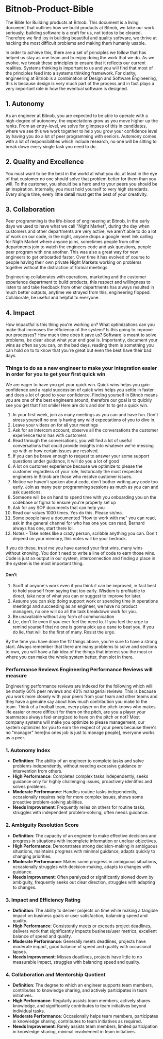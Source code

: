 # Bitnob-Product-Bible
The Bible for Building products at Bitnob. 
This document is a living document that outlines how we build products at Bitnob, we take our work seriously, building software is a craft for us, not todos to be cleared. Therefore we find joy in building beautiful and quality software, we thrive at hacking the most difficult problems and making them humanly usable. 

In order to achieve this, there are a set of principles we follow that has helped us stay as one team and to enjoy doing the work that we do. As we evolve, we tweak these principles to ensure that it reflects our current realities. Systems thinking is important to us and you will find that most of the principles feed into a systems thinking framework. For clarity, engineering at Bitnob is a combination of Design and Software Engineering, this is because design is very much part of the process and in fact plays a very important role in how the eventual software is designed. 

## 1. Autonomy 
As an engineer at Bitnob, you are expected to be able to operate with a high-degree of autonomy, the expectations grow as you move higher up the ranks. From an entry-level, we solve for glimpses of this in candidates, where we see this we work together to help you grow your confidence level by having you do a lot of peer programming with seniors. Automony comes with a lot of responsibilities which include research, no one will be sitting to break down every single task you need to do. 

## 2. Quality and Excellence
You must want to be the best in the world at what you do, at least in the eye of that customer no one should solve that problem better for them than you will. To the customer, you should be a hero and to your peers you should be an inspiration. Internally, you must hold yourself to very high standards. Every single time, every little detail must get the best of your creativity. 

## 3. Collaboration
Peer programming is the life-blood of engineering at Bitnob. In the early days we used to have what we call "Night Market", during the day when customers and other departments are very active, we aren't able to do a lot of work on our code, in the night, anyone drops a google meet link calling for Nigth Market where anyone joins, sometimes people from other departments join to watch the engineers code and ask questions, people peer program with one another. This was also a great way for new engineers to get onboarded faster. Over time it has evolved of course to people having their own private Night Markets working on problems together without the distraction of formal meetings. 

Engineering collaborates with operations, marketing and the customer experience department to build products, this respect and willingness to listen to and take feedback from other departments has always resulted in much better outputs, anytime we strayed from this, engineering flopped. Collaborate, be useful and helpful to everyone.

## 4. Impact
How impactful is this thing you're working on? What optimizations can you make that increases the efficiency of the system? Is this going to improve our processes? How much time does it save us? Software is meant to solve problems, be clear about what your end goal is. Importantly, document your wins as often as you can, on the bad days, reading them is something 
you can hold on to to know that you're great but even the best have their bad days. 


### Things to do as a new engineer to make your integration easier in order for you to get your first quick win

We are eager to have you get your quick win. Quick wins helps you gain confidence and a rapid succession of quick wins helps you settle in faster and does a lot of good to your confidence. Finding yourself in Bitnob means you are one of the best engineers around, therefore our goal is to quickly see you get that first smile!
Here are do's and don'ts to get a quick win.

1. In your first week, join as many meetings as you can and have fun. Don't stress yourself no one is having any wild expectations of you to dive in.
2. Leave your videos on for all your meetings
3. Ask for an intercom account, observe all the conversations the customer experience team has with customers
4. Read through the conversations, you will find a lot of useful conversations that could provide insights into whatever we're messing up with or how certain issues are resolved.
5. If you can be brave enough to request to answer your some support questions under guidance, it will do you a lot of good
6. A lot on customer experience because we optimize to please the customer regardless of your role, historically the most respected engineers in Bitnob are those who resolve customer issues.
7. Notice we haven't spoken about code, don't bother writing any code too early. Join as many peer programming sessions as much as you can and ask questions.
8. Someone will be on hand to spend time with you onboarding you on the codebase or figma to ensure you're properly set up
9. Ask for any SOP documents that can help you
10. Read our values 1000 times. Yes do this. Please sir/ma.
11. Some people have a documented "How to work with me" you can read, ask in the general channel for who has one you can read, Bernard always has one, start there lol.
12. Notes - Take notes like a crazy person, scribble anything you can. Don't depend on your memory, this notes will be your bedrock. 

If you do these, trust me you have earned your first wins, many wins without knowing. You don't need to write a line of code to earn those wins. Code is just an output in our system, interconnection and finding a place in the system is the most important thing.

#### Don't
1. Scoff at anyone's work even if you think it can be improved, in fact best to hold yourself from saying that too early. Wisdom is profitable to direct, take note of what you can or suggest to improve for later.
2. Assume you can skip doing support work or spending time in operations meetings and succeeding as an engineer, we have no product managers, no one will do all the task breakdown work for you.
3. Be unavailable without any form of communication
4. Lie, don't lie even if you ever feel the need to. If you feel the urge to remind yourself that no one is gonna pick up a cane to beat you, if you do lie, that will be the first of many. Resist the urge.

By the time you have done the 12 things above, you're sure to have a strong start. Always remember that there are many problems to solve and sections to own, you will have a fair idea of the things that interest you the most or where you can make the whole system better, then slot in there. 

### Performance Reviews Engineering Performance Reviews will measure 

Engineering performance reviews are indexed for the following which will be mostly 60% peer reviews and 40% managerial reviews. This is because you work more closely with your peers from your team and other teams and they have a genuine say about how much contribution you make to the team. Think of a football team, every player on the pitch knows who makes life easier or more difficult for them on the pitch, are you a player your teammates always feel energized to have on the pitch or not? 
Most company systems will make you optimize to please management, our system optimizes for you to earn the respect of your peers because there's no "manager" here[no ones job is just to manage people], everyone works as a peer.

### **1. Autonomy Index**

- **Definition**: The ability of an engineer to complete tasks and solve problems independently, without needing excessive guidance or intervention from others.
- **High Performance**: Completes complex tasks independently, seeks guidance only for highly challenging issues, proactively identifies and solves problems.
- **Moderate Performance**: Handles routine tasks independently, occasionally requires help for more complex issues, shows some proactive problem-solving abilities.
- **Needs Improvement**: Frequently relies on others for routine tasks, struggles with independent problem-solving, often needs guidance.

### **2. Ambiguity Resolution Score**

- **Definition**: The capacity of an engineer to make effective decisions and progress in situations with incomplete information or unclear objectives.
- **High Performance**: Demonstrates strong decision-making in ambiguous situations, maintains progress with minimal guidance, adapts quickly to changing priorities.
- **Moderate Performance**: Makes some progress in ambiguous situations, occasionally struggles with decision-making, adapts to changes with guidance.
- **Needs Improvement**: Often paralyzed or significantly slowed down by ambiguity, frequently seeks out clear direction, struggles with adapting to changes.

### **3. Impact and Efficiency Rating**

- **Definition**: The ability to deliver projects on time while making a tangible impact on business goals or user satisfaction, balancing speed and quality.
- **High Performance**: Consistently meets or exceeds project deadlines, delivers work that significantly impacts business/user metrics, excellent balance of speed and quality.
- **Moderate Performance**: Generally meets deadlines, projects have moderate impact, good balance of speed and quality with occasional lapses.
- **Needs Improvement**: Misses deadlines, projects have little to no measurable impact, struggles with balancing speed and quality.

### **4. Collaboration and Mentorship Quotient**

- **Definition**: The degree to which an engineer supports team members, contributes to knowledge sharing, and actively participates in team initiatives.
- **High Performance**: Regularly assists team members, actively shares knowledge, and significantly contributes to team initiatives beyond individual tasks.
- **Moderate Performance**: Occasionally helps team members, participates in knowledge sharing, contributes to team initiatives as required.
- **Needs Improvement**: Rarely assists team members, limited participation in knowledge sharing, minimal involvement in team initiatives.




